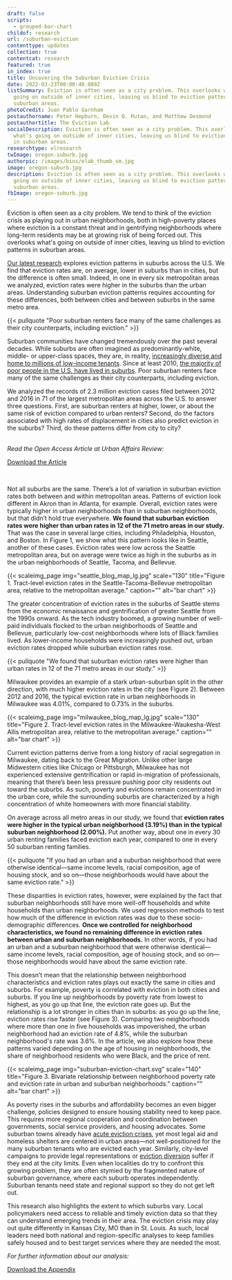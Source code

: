 ```yaml
---
draft: false
scripts:
  - grouped-bar-chart
childof: research
url: /suburban-eviction
contenttype: updates
collection: true
contentcat: research
featured: true
in_index: true
title: Uncovering the Suburban Eviction Crisis
date: 2022-03-23T00:00:40.089Z
listSummary: Eviction is often seen as a city problem. This overlooks what’s
  going on outside of inner cities, leaving us blind to eviction patterns in
  suburban areas.
photoCredit: Juan Pablo Garnham
postauthorname: Peter Hepburn, Devin Q. Rutan, and Matthew Desmond
postauthortitle: The Eviction Lab
socialDescription: Eviction is often seen as a city problem. This overlooks
  what’s going on outside of inner cities, leaving us blind to eviction patterns
  in suburban areas.
researchtype: elresearch
twImage: oregon-suburb.jpg
authorpic: /images/bios/elab_thumb_sm.jpg
image: oregon-suburb.jpg
description: Eviction is often seen as a city problem. This overlooks what’s
  going on outside of inner cities, leaving us blind to eviction patterns in
  suburban areas.
fbImage: oregon-suburb.jpg
---
```

<span class="dropcap green">E</span>viction is often seen as a city problem. We tend to think of the eviction crisis as playing out in urban neighborhoods, both in high-poverty places where eviction is a constant threat and in gentrifying neighborhoods where long-term residents may be at growing risk of being forced out. This overlooks what's going on outside of inner cities, leaving us blind to eviction patterns in suburban areas.

[Our latest research](https://journals.sagepub.com/doi/full/10.1177/10780874221085676) explores eviction patterns in suburbs across the U.S. We find that eviction rates are, on average, lower in suburbs than in cities, but the difference is often small. Indeed, in one in every six metropolitan areas we analyzed, eviction rates were higher in the suburbs than the urban areas. Understanding suburban eviction patterns requires accounting for these differences, both between cities and between suburbs in the same metro area.  

{{< pullquote "Poor suburban renters face many of the same challenges as their city counterparts, including eviction." >}}

Suburban communities have changed tremendously over the past several decades. While suburbs are often imagined as predominantly-white, middle- or upper-class spaces, they are, in reality, [increasingly diverse and home to millions of low-income tenants](https://www.pewresearch.org/social-trends/2018/05/22/demographic-and-economic-trends-in-urban-suburban-and-rural-communities/). Since at least 2010, [the majority of poor people in the U.S. have lived in suburbs](https://www.brookings.edu/testimonies/the-changing-geography-of-us-poverty/). Poor suburban renters face many of the same challenges as their city counterparts, including eviction. 

We analyzed the records of 2.3 million eviction cases filed between 2012 and 2016 in 71 of the largest metropolitan areas across the U.S. to answer three questions. First, are suburban renters at higher, lower, or about the same risk of eviction compared to urban renters? Second, do the factors associated with high rates of displacement in cities also predict eviction in the suburbs? Third, do these patterns differ from city to city?
<br><br>

<i class="text-center d-block">Read the Open Access Article at Urban Affairs Review:</i>

<a class="btn buttonlink" href="https://journals.sagepub.com/doi/full/10.1177/10780874221085676" target="_blank" rel="noreferrer noopener" style="width: unset; max-width: 324px">Download the Article</a>

<br>

Not all suburbs are the same. There’s a lot of variation in suburban eviction rates both between and within metropolitan areas. Patterns of eviction look different in Akron than in Atlanta, for example. Overall, eviction rates were typically higher in urban neighborhoods than in suburban neighborhoods, but that didn’t hold true everywhere. **We found that suburban eviction rates were higher than urban rates in 12 of the 71 metro areas in our study.** That was the case in several large cities, including Philadelphia, Houston, and Boston. In Figure 1, we show what this pattern looks like in Seattle, another of these cases. Eviction rates were low across the Seattle metropolitan area, but on average were twice as high in the suburbs as in the urban neighborhoods of Seattle, Tacoma, and Bellevue. 

{{< scaleimg_page img="seattle_blog_map_lg.jpg" scale="130" title="Figure 1. Tract-level eviction rates in the Seattle-Tacoma-Bellevue metropolitan area, relative to the metropolitan average." caption="" alt="bar chart" >}}

The greater concentration of eviction rates in the suburbs of Seattle stems from the economic renaissance and gentrification of greater Seattle from the 1990s onward. As the tech industry boomed, a growing number of well-paid individuals flocked to the urban neighborhoods of Seattle and Bellevue, particularly low-cost neighborhoods where lots of Black families lived. As lower-income households were increasingly pushed out, urban eviction rates dropped while suburban eviction rates rose.

{{< pullquote "We found that suburban eviction rates were higher than urban rates in 12 of the 71 metro areas in our study." >}}

Milwaukee provides an example of a stark urban-suburban split in the other direction, with much higher eviction rates in the city (see Figure 2). Between 2012 and 2016, the typical eviction rate in urban neighborhoods in Milwaukee was 4.01%, compared to 0.73% in the suburbs. 

{{< scaleimg_page img="milwaukee_blog_map_lg.jpg" scale="130" title="Figure 2. Tract-level eviction rates in the Milwaukee-Waukesha-West Allis metropolitan area, relative to the metropolitan average." caption="" alt="bar chart" >}}

Current eviction patterns derive from a long history of racial segregation in Milwaukee, dating back to the Great Migration. Unlike other large Midwestern cities like Chicago or Pittsburgh, Milwaukee has not experienced extensive gentrification or rapid in-migration of professionals, meaning that there’s been less pressure pushing poor city residents out toward the suburbs. As such, poverty and evictions remain concentrated in the urban core, while the surrounding suburbs are characterized by a high concentration of white homeowners with more financial stability.

On average across all metro areas in our study, we found that **eviction rates were higher in the typical urban neighborhood (3.19%) than in the typical suburban neighborhood (2.00%).** Put another way, about one in every 30 urban renting families faced eviction each year, compared to one in every 50 suburban renting families. 

{{< pullquote "If you had an urban and a suburban neighborhood that were otherwise identical—same income levels, racial composition, age of housing stock, and so on—those neighborhoods would have about the same eviction rate." >}}

These disparities in eviction rates, however, were explained by the fact that suburban neighborhoods still have more well-off households and white households than urban neighborhoods. We used regression methods to test how much of the difference in eviction rates was due to these socio-demographic differences. **Once we controlled for neighborhood characteristics, we found no remaining difference in eviction rates between urban and suburban neighborhoods.** In other words, if you had an urban and a suburban neighborhood that were otherwise identical—same income levels, racial composition, age of housing stock, and so on—those neighborhoods would have about the same eviction rate. 

This doesn’t mean that the relationship between neighborhood characteristics and eviction rates plays out exactly the same in cities and suburbs. For example, poverty is correlated with eviction in both cities and suburbs. If you line up neighborhoods by poverty rate from lowest to highest, as you go up that line, the eviction rate goes up. But the relationship is a lot stronger in cities than in suburbs: as you go up the line, eviction rates rise faster (see Figure 3). Comparing two neighborhoods where more than one in five households was impoverished, the urban neighborhood had an eviction rate of 4.8%, while the suburban neighborhood's rate was 3.6%. In the article, we also explore how these patterns varied depending on the age of housing in neighborhoods, the share of neighborhood residents who were Black, and the price of rent.


{{< scaleimg_page img="suburban-eviction-chart.svg" scale="140" title="Figure 3. Bivariate relationship between neighborhood poverty rate and eviction rate in urban and suburban neighborhoods." caption="" alt="bar chart" >}}

As poverty rises in the suburbs and affordability becomes an even bigger challenge, policies designed to ensure housing stability need to keep pace. This requires more regional cooperation and coordination between governments, social service providers, and housing advocates. Some suburban towns already have [acute eviction crises](https://www.kqed.org/news/11904495/a-suburb-with-an-eviction-problem), yet most legal aid and homeless shelters are centered in urban areas—not well-positioned for the many suburban tenants who are evicted each year. Similarly, city-level campaigns to provide legal representations or [eviction diversion](https://evictionlab.org/eviction-diversion/) suffer if they end at the city limits. Even when localities do try to confront this growing problem, they are often stymied by the fragmented nature of suburban governance, where each suburb operates independently. Suburban tenants need state and regional support so they do not get left out. 

This research also highlights the extent to which suburbs vary. Local policymakers need access to reliable and timely eviction data so that they can understand emerging trends in their area. The eviction crisis may play out quite differently in Kansas City, MO than in St. Louis. As such, local leaders need both national and region-specific analyses to keep families safely housed and to best target services where they are needed the most. 

<i class="d-block text-center">For further information about our analysis:</i>

<a class="btn buttonlink" href="./suburbs_appendix_20220208.pdf" target="_blank" rel="noreferrer noopener" style="width: unset; max-width: 324px">Download the Appendix</a>



